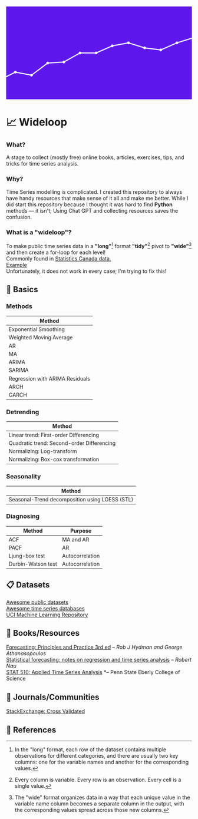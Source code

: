 ![Time series graph](https://github.com/aidanastridge/wideloop/blob/main/wideloop_banner.png)

# 📈 Wideloop 

### What?

A stage to collect (mostly free) online books, articles, exercises, tips, and tricks for time series analysis.

### Why?

Time Series modelling is complicated. I created this repository to always have handy resources that make sense of it all and make me better. While I did start this repository because I thought it was hard to find **Python** methods — it isn't; Using Chat GPT and collecting resources saves the confusion.

### What is a "wideloop"?

To make public time series data in a **"long"**[^1] format **"tidy"**[^2] pivot to **"wide"**[^3] and then create a for-loop for each level!  
Commonly found in [Statistics Canada data.](https://www150.statcan.gc.ca/n1/en/type/data)    
[Example](https://github.com/aidanastridge/wideloop/blob/main/wideloop/wideloop_example.ipynb)  
Unfortunately, it does not work in every case; I'm trying to fix this!

## 🍞 Basics

### Methods 

| Method        | 
| ------------- | 
| Exponential Smoothing  |  |
| Weighted Moving Average  |  |
| AR |  |
| MA  |  |
| ARIMA  |  |
| SARIMA   |  |
| Regression with ARIMA Residuals    |  |
| ARCH  |  |
| GARCH  |  |

### Detrending

| Method        | 
| ------------- | 
| Linear trend: First-order Differencing |
| Quadratic trend: Second-order Differencing |
| Normalizing: Log-transform |
| Normalizing: Box-cox transformation |

### Seasonality

| Method        |
| ------------- | 
| Seasonal-Trend decomposition using LOESS (STL) |

### Diagnosing

| Method        | Purpose     |
| ------------- | ------------|
| ACF | MA and AR |
| PACF   | AR |
|  Ljung-box test  | Autocorrelation |
|  Durbin-Watson test  | Autocorrelation |


## 📋 Datasets

[Awesome public datasets](https://github.com/awesomedata/awesome-public-datasets)  
[Awesome time series databases](https://github.com/xephonhq/awesome-time-series-database)  
[UCI Machine Learning Repository](https://archive.ics.uci.edu/datasets)

## 📘 Books/Resources 

[Forecasting: Principles and Practice 3rd ed](https://otexts.com/fpp3/) *– Rob J Hydman and George Athanasopoulos*  
[Statistical forecasting: notes on regression and time series analysis](https://people.duke.edu/~rnau/411home.htm) *– Robert Nau*  
[STAT 510: Applied Time Series Analysis](https://online.stat.psu.edu/stat510/) *– Penn State Eberly College of Science  

## 📙 Journals/Communities

[StackExchange: Cross Validated](https://stats.stackexchange.com/)  

## 📕 References 

[^1]: In the "long" format, each row of the dataset contains multiple observations for different categories, and there are usually two key columns: one for the variable names and another for the corresponding values.
[^2]: Every column is variable.
Every row is an observation.
Every cell is a single value.
[^3]: The "wide" format organizes data in a way that each unique value in the variable name column becomes a separate column in the output, with the corresponding values spread across those new columns.
